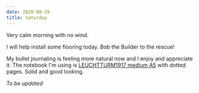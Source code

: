 ```yaml
---
date: 2020-08-29
title: Saturday
---
```


Very calm morning with no wind.

I will help install some flooring today. Bob the Builder to the rescue!

My bullet journaling is feeling more natural now and I enjoy and appreciate it. The notebook I'm using is [LEUCHTTURM1917 medium A5](https://www.leuchtturm1917.us/notebook-medium-a5-hardcover-251-numbered-pages-5-3-4-x-8-1-4-in.html) with dotted pages. Solid and good looking.

*To be updated*
